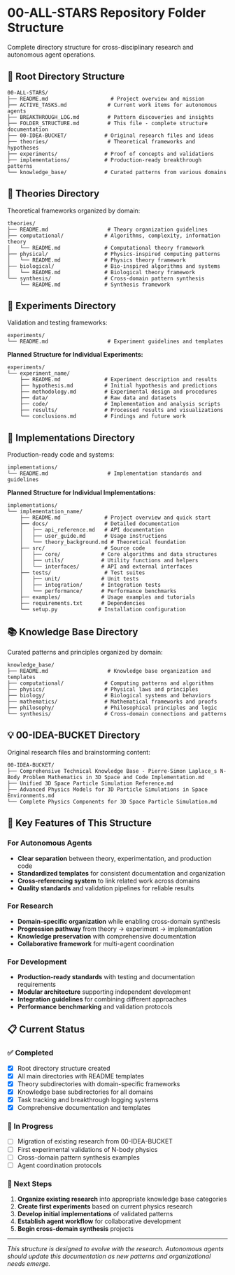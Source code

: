 # 00-ALL-STARS Repository Folder Structure

Complete directory structure for cross-disciplinary research and autonomous agent operations.

## 📁 Root Directory Structure

```
00-ALL-STARS/
├── README.md                    # Project overview and mission
├── ACTIVE_TASKS.md             # Current work items for autonomous agents
├── BREAKTHROUGH_LOG.md         # Pattern discoveries and insights
├── FOLDER_STRUCTURE.md         # This file - complete structure documentation
├── 00-IDEA-BUCKET/            # Original research files and ideas
├── theories/                   # Theoretical frameworks and hypotheses
├── experiments/               # Proof of concepts and validations
├── implementations/           # Production-ready breakthrough patterns
└── knowledge_base/            # Curated patterns from various domains
```

## 🧠 Theories Directory

Theoretical frameworks organized by domain:

```
theories/
├── README.md                   # Theory organization guidelines
├── computational/             # Algorithms, complexity, information theory
│   └── README.md              # Computational theory framework
├── physical/                  # Physics-inspired computing patterns
│   └── README.md              # Physics theory framework
├── biological/                # Bio-inspired algorithms and systems
│   └── README.md              # Biological theory framework
└── synthesis/                 # Cross-domain pattern synthesis
    └── README.md              # Synthesis framework
```

## 🔬 Experiments Directory

Validation and testing frameworks:

```
experiments/
└── README.md                   # Experiment guidelines and templates
```

**Planned Structure for Individual Experiments:**
```
experiments/
└── experiment_name/
    ├── README.md              # Experiment description and results
    ├── hypothesis.md          # Initial hypothesis and predictions
    ├── methodology.md         # Experimental design and procedures
    ├── data/                  # Raw data and datasets
    ├── code/                  # Implementation and analysis scripts
    ├── results/               # Processed results and visualizations
    └── conclusions.md         # Findings and future work
```

## 🚀 Implementations Directory

Production-ready code and systems:

```
implementations/
└── README.md                   # Implementation standards and guidelines
```

**Planned Structure for Individual Implementations:**
```
implementations/
└── implementation_name/
    ├── README.md              # Project overview and quick start
    ├── docs/                  # Detailed documentation
    │   ├── api_reference.md   # API documentation
    │   ├── user_guide.md      # Usage instructions
    │   └── theory_background.md # Theoretical foundation
    ├── src/                   # Source code
    │   ├── core/             # Core algorithms and data structures
    │   ├── utils/            # Utility functions and helpers
    │   └── interfaces/       # API and external interfaces
    ├── tests/                 # Test suites
    │   ├── unit/             # Unit tests
    │   ├── integration/      # Integration tests
    │   └── performance/      # Performance benchmarks
    ├── examples/             # Usage examples and tutorials
    ├── requirements.txt      # Dependencies
    └── setup.py             # Installation configuration
```

## 📚 Knowledge Base Directory

Curated patterns and principles organized by domain:

```
knowledge_base/
├── README.md                   # Knowledge base organization and templates
├── computational/             # Computing patterns and algorithms
├── physics/                   # Physical laws and principles
├── biology/                   # Biological systems and behaviors
├── mathematics/               # Mathematical frameworks and proofs
├── philosophy/                # Philosophical principles and logic
└── synthesis/                 # Cross-domain connections and patterns
```

## 💡 00-IDEA-BUCKET Directory

Original research files and brainstorming content:

```
00-IDEA-BUCKET/
├── Comprehensive Technical Knowledge Base - Pierre-Simon Laplace_s N-Body Problem Mathematics in 3D Space and Code Implementation.md
├── Unified 3D Space Particle Simulation Reference.md
├── Advanced Physics Models for 3D Particle Simulations in Space Environments.md
└── Complete Physics Components for 3D Space Particle Simulation.md
```

## 🎯 Key Features of This Structure

### For Autonomous Agents
- **Clear separation** between theory, experimentation, and production code
- **Standardized templates** for consistent documentation and organization
- **Cross-referencing system** to link related work across domains
- **Quality standards** and validation pipelines for reliable results

### For Research
- **Domain-specific organization** while enabling cross-domain synthesis
- **Progression pathway** from theory → experiment → implementation
- **Knowledge preservation** with comprehensive documentation
- **Collaborative framework** for multi-agent coordination

### For Development
- **Production-ready standards** with testing and documentation requirements
- **Modular architecture** supporting independent development
- **Integration guidelines** for combining different approaches
- **Performance benchmarking** and validation protocols

## 📋 Current Status

### ✅ Completed
- [x] Root directory structure created
- [x] All main directories with README templates
- [x] Theory subdirectories with domain-specific frameworks
- [x] Knowledge base subdirectories for all domains
- [x] Task tracking and breakthrough logging systems
- [x] Comprehensive documentation and templates

### 🔄 In Progress
- [ ] Migration of existing research from 00-IDEA-BUCKET
- [ ] First experimental validations of N-body physics
- [ ] Cross-domain pattern synthesis examples
- [ ] Agent coordination protocols

### 🎯 Next Steps
1. **Organize existing research** into appropriate knowledge base categories
2. **Create first experiments** based on current physics research
3. **Develop initial implementations** of validated patterns
4. **Establish agent workflow** for collaborative development
5. **Begin cross-domain synthesis** projects

---

*This structure is designed to evolve with the research. Autonomous agents should update this documentation as new patterns and organizational needs emerge.* 